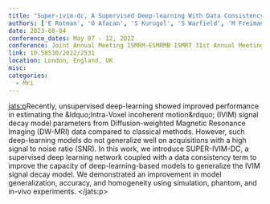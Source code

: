 ```yaml
---
title: "Super-ivim-dc, A Supervised Deep-learning With Data Consistency Approach For Ivim Model Parameter Estimation From Diffusion-weighted Mri Data"
authors: ['E Rotman', 'O Afacan', 'S Kurugol', 'S Warfield', 'M Freiman']
date: 2023-08-04
conference_dates: May 07 - 12, 2022
conference: Joint Annual Meeting ISMRM-ESMRMB ISMRT 31st Annual Meeting
link: 10.58530/2022/2531
location: London, England, UK
misc:  
categories: 
  - Mri
---
```

<jats:p>Recently, unsupervised deep-learning showed improved performance in estimating the &amp;ldquo;Intra-Voxel incoherent motion&amp;rdquo; (IVIM) signal decay model parameters from Diffusion-weighted Magnetic Resonance Imaging (DW-MRI) data compared to classical methods. However, such deep-learning models do not generalize well on acquisitions with a high signal to noise ratio (SNR). In this work, we introduce SUPER-IVIM-DC, a supervised deep learning network coupled with a data consistency term to improve the capacity of deep-learning-based models to generalize the IVIM signal decay model. We demonstrated an improvement in model generalization, accuracy, and homogeneity using simulation, phantom, and in-vivo experiments. </jats:p>
                    